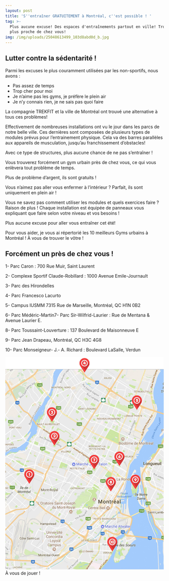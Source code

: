 ```yaml
---
layout: post
title: 'S''entraîner GRATUITEMENT à Montréal, c''est possible ! '
tag: >-
  Plus aucune excuse! Des espaces d'entraînements partout en ville! Trouvez le
  plus proche de chez vous! 
img: /img/uploads/25048613499_103d8abd0d_b.jpg
---
```

## Lutter contre la sédentarité !

Parmi les excuses le plus couramment utilisées par les non-sportifs, nous avons :

* Pas assez de temps
* Trop cher pour moi
* Je n’aime pas les gyms, je préfère le plein air
* Je n’y connais rien, je ne sais pas quoi faire

La compagnie TREKFIT et la ville de Montréal ont trouvé une alternative à tous ces problèmes!

Effectivement de nombreuses installations ont vu le jour dans les parcs de notre belle ville. Ces dernières sont composées de plusieurs types de modules prévus pour l’entrainement physique. Cela va des barres parallèles aux appareils de musculation, jusqu’au franchissement d’obstacles!

Avec ce type de structures, plus aucune chance de ne pas s’entraîner !

Vous trouverez forcément un gym urbain près de chez vous, ce qui vous enlèvera tout problème de temps.

Plus de problème d’argent, ils sont gratuits !

Vous n’aimez pas aller vous enfermer à l’intérieur ? Parfait, ils sont uniquement en plein air !

Vous ne savez pas comment utiliser les modules et quels exercices faire ? Raison de plus ! Chaque installation est équipée de panneaux vous expliquant que faire selon votre niveau et vos besoins !

Plus aucune excuse pour aller vous entraîner cet été!

Pour vous aider, je vous ai répertorié les 10 meilleurs Gyms urbains à Montréal ! À vous de trouver le vôtre !

## Forcément un près de chez vous !

1- Parc Caron : 700 Rue Muir, Saint Laurent

2- Complexe Sportif Claude-Robillard : 1000 Avenue Emile-Journault

3- Parc des Hirondelles

4- Parc Francesco Lacurto

5- Campus IUSMM 7315 Rue de Marseille, Montréal, QC H1N 0B2

6- Parc Médéric-Martin7- Parc Sir-Wilfrid-Laurier : Rue de Mentana & Avenue Laurier E.

8- Parc Toussaint-Louverture : 137 Boulevard de Maisonneuve E

9- Parc Jean Drapeau, Montréal, QC H3C 4G8

10- Parc Monseigneur- J.- A. Richard : Boulevard LaSalle, Verdun

![null](/img/uploads/19688428_1316627061788617_1644951970_o.jpg)À vous de jouer !
